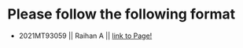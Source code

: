 # Please follow the following format

* 2021MT93059    ||   Raihan A   ||   [link to Page!](https://raihanameen.github.io)
